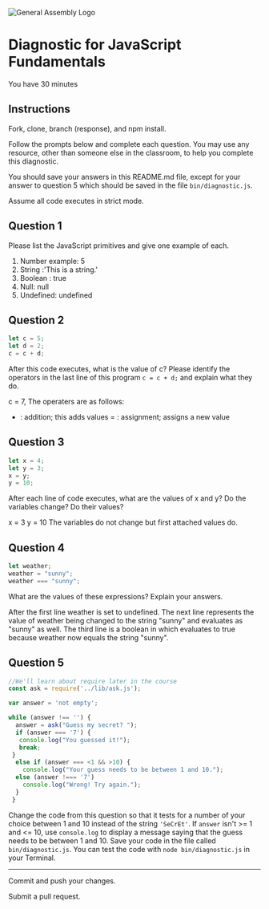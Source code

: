 ![General Assembly Logo](http://i.imgur.com/ke8USTq.png)

# Diagnostic for JavaScript Fundamentals

You have 30 minutes

## Instructions

Fork, clone, branch (response), and npm install.

Follow the prompts below and complete each question.  You may use any resource, other than someone else in the classroom, to help you complete this diagnostic.

You should save your answers in this README.md file, except for your answer to question 5 which should be saved in the file `bin/diagnostic.js`.

Assume all code executes in strict mode.

## Question 1

Please list the JavaScript primitives and give one example of each.

1. Number example: 5
2. String :'This is a string.'
3. Boolean : true
4. Null: null
5. Undefined: undefined

## Question 2

```js
let c = 5;
let d = 2;
c = c + d;
```

After this code executes, what is the value of c?  Please identify the operators in the last line of this program `c = c + d;` and explain what they do.

c = 7, The operaters are as follows:
+ : addition; this adds values
= : assignment; assigns a new value

## Question 3

```js
let x = 4;
let y = 3;
x = y;
y = 10;
```

After each line of code executes, what are the values of x and y?  Do the variables change?  Do their values?

x = 3
y = 10
The variables do not change but first attached values do.

## Question 4

```js
let weather;
weather = "sunny";
weather === "sunny";
```

What are the values of these expressions?  Explain your answers.

After the first line weather is set to undefined. The next line represents the value of weather being changed to the string "sunny" and evaluates as "sunny" as well. The third line is a boolean in which evaluates to true because weather now equals the string "sunny".

## Question 5

```js
//We'll learn about require later in the course
const ask = require('../lib/ask.js');

var answer = 'not empty';

while (answer !== '') {
  answer = ask("Guess my secret? ");
  if (answer === '7') {
   console.log("You guessed it!");
   break;
 }
  else if (answer === <1 && >10) {
    console.log("Your guess needs to be between 1 and 10.");
  else (answer !=== '7')
    console.log("Wrong! Try again.");
  }
 }
```

Change the code from this question so that it tests for a number of your choice between 1 and 10 instead of the string `'SeCrEt'`.  If `answer` isn't >= 1 and <= 10, use `console.log` to display a message saying that the guess needs to be between 1 and 10.  Save your code in the file called `bin/diagnostic.js`.  You can test the code with `node bin/diagnostic.js` in your Terminal.

---

Commit and push your changes.

Submit a pull request.
